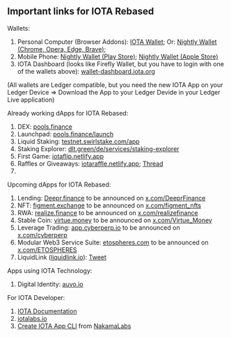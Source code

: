 ## Important links for IOTA Rebased

Wallets:
1. Personal Computer (Browser Addons): [IOTA Wallet](https://chromewebstore.google.com/detail/iota-wallet/iidjkmdceolghepehaaddojmnjnkkija); Or: [Nightly Wallet (Chrome, Opera, Edge, Brave)](https://nightly.app/download); 
2. Mobile Phone: [Nightly Wallet (Play Store)](https://play.google.com/store/apps/details?id=com.nightlymobile&pli=1); [Nightly Wallet (Apple Store)](https://apps.apple.com/pl/app/nightly-multichain-wallet/id6444768157)
3. IOTA Dashboard (looks like Firefly Wallet, but you have to login with one of the wallets above): [wallet-dashboard.iota.org](https://wallet-dashboard.iota.org/)
   
(All wallets are Ledger compatible, but you need the new IOTA App on your Ledger Device => Download the App to your Ledger Devide in your Ledger Live application)

Already working dApps for IOTA Rebased:
1. DEX: [pools.finance](https://www.pools.finance/)
2. Launchpad: [pools.finance/launch](https://www.pools.finance/launch/)
3. Liquid Staking: [testnet.swirlstake.com/app](https://testnet.swirlstake.com/app/)
4. Staking Explorer: [dlt.green/de/services/staking-explorer](https://dlt.green/de/services/staking-explorer)
5. First Game: [iotaflip.netlify.app](https://iotaflip.netlify.app/)
6. Raffles or Giveaways: [iotaraffle.netlify.app](https://iotaraffle.netlify.app/); [Thread](https://x.com/teunvw5/status/1917567987273421140)
7. 

Upcoming dApps for IOTA Rebased:
1. Lending: [Deepr.finance](https://www.deepr.finance/) to be announced on [x.com/DeeprFinance](https://x.com/DeeprFinance)
2. NFT: [figment.exchange](https://www.figment.exchange/) to be announced on [x.com/figment_nfts](https://x.com/figment_nfts)
3. RWA: [realize.finance](https://realize.finance/) to be announced on [x.com/realizefinance](https://x.com/realizefinance)
4. Stable Coin: [virtue.money](https://virtue.money/) to be announced on [x.com/Virtue_Money](https://x.com/Virtue_Money)
5. Leverage Trading: [app.cyberperp.io](https://app.cyberperp.io/) to be announced on [x.com/cyberperp](https://x.com/cyberperp)
6. Modular Web3 Service Suite: [etospheres.com]([https://x.com/ETOSPHERES](https://etospheres.com/)) to be announced on [x.com/ETOSPHERES](https://x.com/ETOSPHERES)
7. LiquidLink ([liquidlink.io](https://liquidlink.io/)): [Tweet](https://x.com/Liquidlink_io/status/1920813848711622835)


Apps using IOTA Technology:
1. Digital Identity: [auvo.io](https://www.auvo.io/)


For IOTA Developer:
1. [IOTA Documentation](https://docs.iota.org/)
2. [iotalabs.io](https://iotalabs.io/)
3. [Create IOTA App CLI](https://create-iota-app.vercel.app/) from [NakamaLabs](https://x.com/Nakama_Labs)

